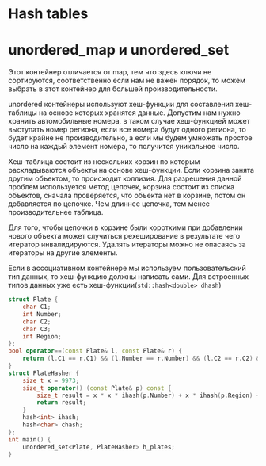 # Hash tables
# unordered_map и unordered_set
Этот контейнер отличается от map, тем что здесь ключи не сортируются, соответственно если нам не важен порядок, то можем выбрать в этот контейнер для большей производительности.

unordered контейнеры используют хеш-функции для составления хеш-таблицы на основе которых хранятся данные. Допустим нам нужно хранить автомобильные номера, в таком случае хеш-функцией может выступать номер региона, если все номера будут одного региона, то будет крайне не производительно, а если мы будем умножать простое число на каждый элемент номера, то получится уникальное число.

Хеш-таблица состоит из нескольких корзин по которым раскладываются объекты на основе хеш-функции. Если корзина занята другим объектом, то происходит коллизия. Для разрешения данной проблем используется метод цепочек, корзина состоит из списка объектов, сначала проверяется, что объекта нет в корзине, потом он добавляется по цепочке. Чем длиннее цепочка, тем менее производительнее таблица.

Для того, чтобы цепочки в корзине были короткими при добавлении нового объекта может случиться рехеширование в результате чего итератор инвалидируются. Удалять итераторы можно не опасаясь за итераторы на другие элементы.

Если в ассоциативном контейнере мы используем пользовательский тип данных, то хеш-функцию должны написать сами. Для встроенных типов данных уже есть хеш-функции(`std::hash<double> dhash`)

```cpp
struct Plate { 
	char C1; 
	int Number; 
	char C2; 
	char C3;
	int Region; 
};
bool operator==(const Plate& l, const Plate& r) { 
	return (l.C1 == r.C1) && (l.Number == r.Number) && (l.C2 == r.C2) && (l.C3 == r.C3) && (l.Region == r.Region); 
}
struct PlateHasher {
	size_t x = 9973;
	size_t operator() (const Plate& p) const { 
		size_t result = x * x * ihash(p.Number) + x * ihash(p.Region) + x * chash(p.C1) + x * chash(p.C2) + x * chash(p.C3);
		return result;
	}
	hash<int> ihash;
	hash<char> chash;
};
int main() {
	unordered_set<Plate, PlateHasher> h_plates; 
}
```